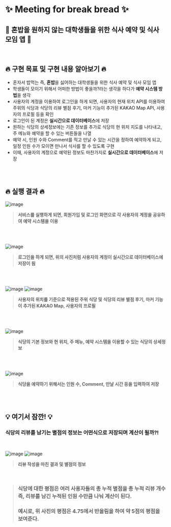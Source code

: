 # ✨ Meeting for break bread ✨

## 🍴 혼밥을 원하지 않는 대학생들을 위한 식사 예약 및 식사 모임 앱 🍱

<br>

## 🔥 구현 목표 및 구현 내용 알아보기 🔥

* 혼자서 밥먹는 즉, **혼밥**을 싫어하는 대학생들을 위한 식사 예약 및 식사 모임 앱
* 학생들이 모이기 위해서 어떠한 방법이 좋을까?라는 생각을 하다가 **예약 시스템 방법**을 생각
* 사용자의 계정을 이용하여 로그인을 하게 되면, 사용자의 현재 위치 API를 이용하여 주위의 식당과 식당의 리뷰 별점 후기, 마커 기능이 추가된 KAKAO Map API, 사용자의 프로필 등을 확인
* 로그인이 된 계정은 **실시간으로 데이터베이스**에 저장
* 원하는 식당의 상세정보에는 기존 정보를 추가로 식당의 현 위치 지도를 나타내고, 주 메뉴와 예약을 할 수 있는 버튼들을 나열
* 예약 시, 인원 수와 Comment를 적고 만날 수 있는 시간을 정하여 예약하게 되고, 일정 인원 수가 모이면 만나서 식사를 할 수 있도록 구현
* 이때, 사용자의 계정으로 예약된 정보도 마찬가지로 **실시간으로 데이터베이스**에 저장

<br>
<br>

## 🔥 실행 결과 🔥

![image](https://github.com/Skyllerrr/Meeting-for-break-bread/assets/93968241/5792ceae-ec8a-40c0-8f10-69285ef2cdc5)

> **서비스를 실행하게 되면, 회원가입 및 로그인 화면으로 각 사용자의 계정을 공유하여 예약 시스템을 이용**

<br>
<br>

![image](https://github.com/Skyllerrr/Meeting-for-break-bread/assets/93968241/8ef980a6-ce6f-4a57-8f4a-2e701cb5e94a)

> **로그인을 하게 되면, 위의 사진처럼 사용자의 계정이 실시간으로 데이터베이스에 저장이 됨**

<br>
<br>

![image](https://github.com/Skyllerrr/Meeting-for-break-bread/assets/93968241/3b3c6773-eab0-4ea2-8812-70c2e5d22623)
![image](https://github.com/Skyllerrr/Meeting-for-break-bread/assets/93968241/50b8863b-f463-435e-b0b7-11fb7da57514)

> **사용자의 위치를 기준으로 적용된 주위 식당 및 식당의 리뷰 별점 후기, 마커 기능이 추가된 KAKAO Map, 사용자의 프로필**

<br>
<br>

![image](https://github.com/Skyllerrr/Meeting-for-break-bread/assets/93968241/4fb18a99-aa70-4fd1-a89f-ebc1d6091d0a)

> **식당의 기본 정보와 현 위치, 주 메뉴, 예약 시스템을 이용할 수 있는 식당의 상세정보**

<br>
<br>

![image](https://github.com/Skyllerrr/Meeting-for-break-bread/assets/93968241/75674b5e-7dfa-4f29-b556-0f2e259cf8bd)

> **식당을 예약하기 위해서는 인원 수, Comment, 만날 시간 등을 입력하여 저장**

<br>
<br>

## 💡 여기서 잠깐! 💡

### 식당의 리뷰를 남기는 별점의 정보는 어떤식으로 저장되며 계산이 될까?!

<br>

![image](https://github.com/Skyllerrr/Meeting-for-break-bread/assets/93968241/00348cf2-82f8-4f9e-8103-e625ab6e8057)
![image](https://github.com/Skyllerrr/Meeting-for-break-bread/assets/93968241/91b2efd7-cd26-46bf-921e-61c57f2e6461)

> **리뷰 작성을 마친 결과 및 별점의 정보**

<br>

> ### 식당에 대한 평점은 여러 사용자들의 총 누적 별점을 총 누적 리뷰 개수 즉, 리뷰를 남긴 누적된 인원 수만큼 나눠 계산이 된다. <br>
> ### 예시로, 위 사진의 평점은 4.75에서 반올림을 하여 약 5점의 평점을 보여준다.
  











